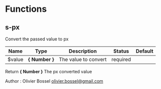 # Functions


## s-px

Convert the passed value to px



Name  |  Type  |  Description  |  Status  |  Default
------------  |  ------------  |  ------------  |  ------------  |  ------------
$value  |  **{ Number }**  |  The value to convert  |  required  |

Return **{ Number }** The px converted value

Author : Olivier Bossel <olivier.bossel@gmail.com>